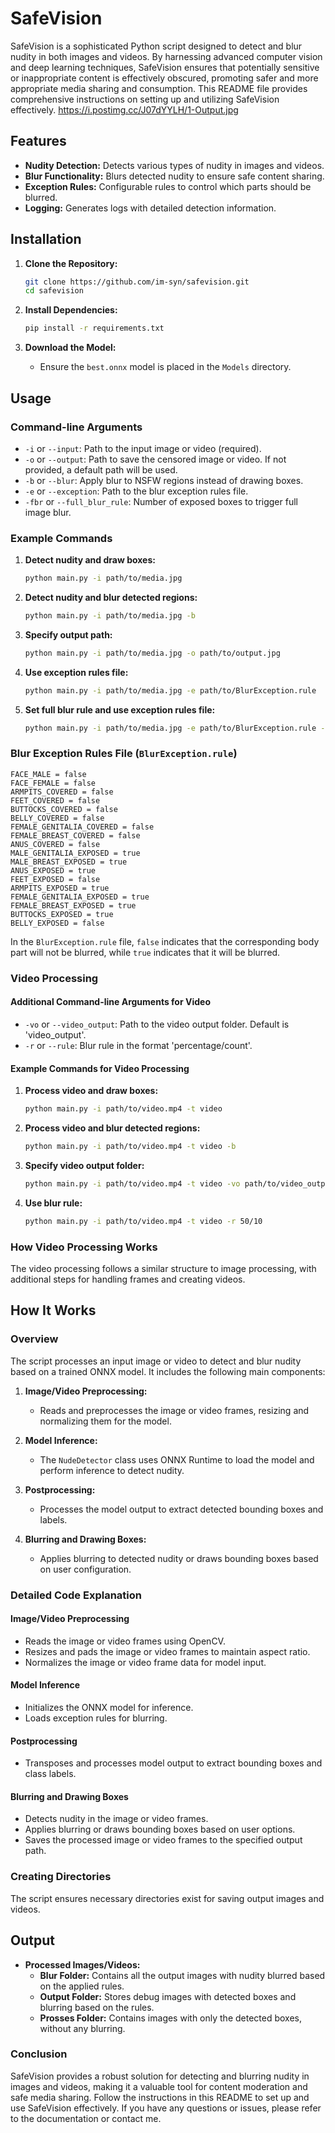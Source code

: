 
# SafeVision

SafeVision is a sophisticated Python script designed to detect and blur nudity in both images and videos. By harnessing advanced computer vision and deep learning techniques, SafeVision ensures that potentially sensitive or inappropriate content is effectively obscured, promoting safer and more appropriate media sharing and consumption. This README file provides comprehensive instructions on setting up and utilizing SafeVision effectively.
https://i.postimg.cc/J07dYYLH/1-Output.jpg
## Features
- **Nudity Detection:** Detects various types of nudity in images and videos.
- **Blur Functionality:** Blurs detected nudity to ensure safe content sharing.
- **Exception Rules:** Configurable rules to control which parts should be blurred.
- **Logging:** Generates logs with detailed detection information.

## Installation

1. **Clone the Repository:**
   ```bash
   git clone https://github.com/im-syn/safevision.git
   cd safevision
   ```

2. **Install Dependencies:**
   ```bash
   pip install -r requirements.txt
   ```

3. **Download the Model:**
   - Ensure the `best.onnx` model is placed in the `Models` directory.

## Usage

### Command-line Arguments
- `-i` or `--input`: Path to the input image or video (required).
- `-o` or `--output`: Path to save the censored image or video. If not provided, a default path will be used.
- `-b` or `--blur`: Apply blur to NSFW regions instead of drawing boxes.
- `-e` or `--exception`: Path to the blur exception rules file.
- `-fbr` or `--full_blur_rule`: Number of exposed boxes to trigger full image blur.

### Example Commands
1. **Detect nudity and draw boxes:**
   ```bash
   python main.py -i path/to/media.jpg
   ```

2. **Detect nudity and blur detected regions:**
   ```bash
   python main.py -i path/to/media.jpg -b
   ```

3. **Specify output path:**
   ```bash
   python main.py -i path/to/media.jpg -o path/to/output.jpg
   ```

4. **Use exception rules file:**
   ```bash
   python main.py -i path/to/media.jpg -e path/to/BlurException.rule
   ```

5. **Set full blur rule and use exception rules file:**
   ```bash
   python main.py -i path/to/media.jpg -e path/to/BlurException.rule -fbr 25
   ```

### Blur Exception Rules File (`BlurException.rule`)
```plaintext
FACE_MALE = false
FACE_FEMALE = false
ARMPITS_COVERED = false
FEET_COVERED = false
BUTTOCKS_COVERED = false
BELLY_COVERED = false
FEMALE_GENITALIA_COVERED = false
FEMALE_BREAST_COVERED = false
ANUS_COVERED = false
MALE_GENITALIA_EXPOSED = true
MALE_BREAST_EXPOSED = true
ANUS_EXPOSED = true
FEET_EXPOSED = false
ARMPITS_EXPOSED = true
FEMALE_GENITALIA_EXPOSED = true
FEMALE_BREAST_EXPOSED = true
BUTTOCKS_EXPOSED = true
BELLY_EXPOSED = false
```

In the `BlurException.rule` file, `false` indicates that the corresponding body part will not be blurred, while `true` indicates that it will be blurred.

### Video Processing

#### Additional Command-line Arguments for Video
- `-vo` or `--video_output`: Path to the video output folder. Default is 'video_output'.
- `-r` or `--rule`: Blur rule in the format 'percentage/count'.

#### Example Commands for Video Processing
1. **Process video and draw boxes:**
   ```bash
   python main.py -i path/to/video.mp4 -t video
   ```

2. **Process video and blur detected regions:**
   ```bash
   python main.py -i path/to/video.mp4 -t video -b
   ```

3. **Specify video output folder:**
   ```bash
   python main.py -i path/to/video.mp4 -t video -vo path/to/video_output
   ```

4. **Use blur rule:**
   ```bash
   python main.py -i path/to/video.mp4 -t video -r 50/10
   ```

### How Video Processing Works
The video processing follows a similar structure to image processing, with additional steps for handling frames and creating videos.

## How It Works

### Overview
The script processes an input image or video to detect and blur nudity based on a trained ONNX model. It includes the following main components:

1. **Image/Video Preprocessing:**
   - Reads and preprocesses the image or video frames, resizing and normalizing them for the model.

2. **Model Inference:**
   - The `NudeDetector` class uses ONNX Runtime to load the model and perform inference to detect nudity.

3. **Postprocessing:**
   - Processes the model output to extract detected bounding boxes and labels.

4. **Blurring and Drawing Boxes:**
   - Applies blurring to detected nudity or draws bounding boxes based on user configuration.

### Detailed Code Explanation

#### Image/Video Preprocessing
- Reads the image or video frames using OpenCV.
- Resizes and pads the image or video frames to maintain aspect ratio.
- Normalizes the image or video frame data for model input.

#### Model Inference
- Initializes the ONNX model for inference.
- Loads exception rules for blurring.

#### Postprocessing
- Transposes and processes model output to extract bounding boxes and class labels.

#### Blurring and Drawing Boxes
- Detects nudity in the image or video frames.
- Applies blurring or draws bounding boxes based on user options.
- Saves the processed image or video frames to the specified output path.

### Creating Directories
The script ensures necessary directories exist for saving output images and videos.

## Output
- **Processed Images/Videos:**
  - **Blur Folder:** Contains all the output images with nudity blurred based on the applied rules.
  - **Output Folder:** Stores debug images with detected boxes and blurring based on the rules. 
  - **Prosses Folder:** Contains images with only the detected boxes, without any blurring. 

### Conclusion
SafeVision provides a robust solution for detecting and blurring nudity in images and videos, making it a valuable tool for content moderation and safe media sharing. Follow the instructions in this README to set up and use SafeVision effectively. If you have any questions or issues, please refer to the documentation or contact me.
